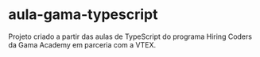 # aula-gama-typescript
Projeto criado a partir das aulas de TypeScript do programa Hiring Coders da Gama Academy em parceria com a VTEX.

